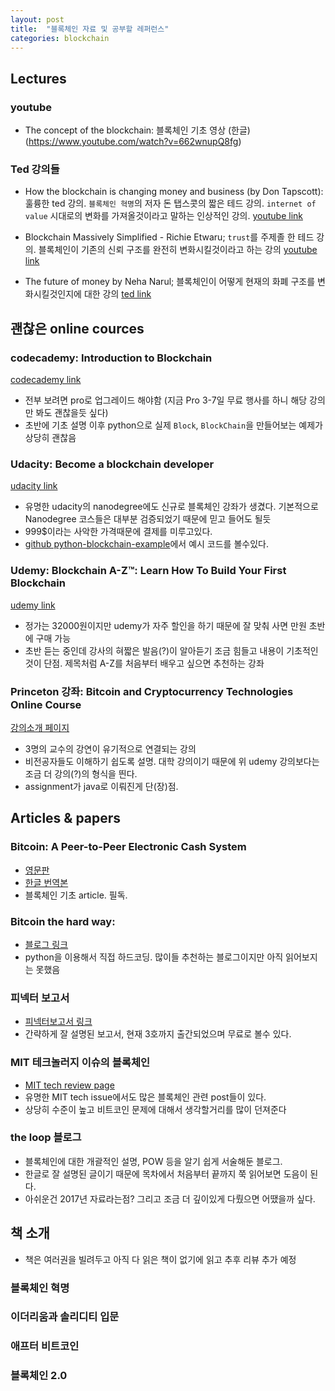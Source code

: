 ```yaml
---
layout: post
title:  "블록체인 자료 및 공부할 레퍼런스"
categories: blockchain
---
```



## Lectures

### youtube
- The concept of the blockchain: 블록체인 기초 영상 (한글) (https://www.youtube.com/watch?v=662wnupQ8fg)

### Ted 강의들
- How the blockchain is changing money and business (by Don Tapscott): 훌륭한 ted 강의. `블록체인 혁명`의 저자 돈 탭스콧의 짧은 테드 강의. `internet of value` 시대로의 변화를 가져올것이라고 말하는 인상적인 강의. 
[youtube link](https://www.youtube.com/watch?v=Pl8OlkkwRpc&feature=youtu.be)

- Blockchain Massively Simplified - Richie Etwaru; `trust`를 주제졸 한 테드 강의. 블록체인이 기존의 신뢰 구조를 완전히 변화시킬것이라고 하는 강의 
[youtube link](https://www.youtube.com/watch?v=-Au5td8OPqo)

- The future of money by Neha Narul; 블록체인이 어떻게 현재의 화폐 구조를 변화시킬것인지에 대한 강의 
[ted link](https://www.ted.com/talks/neha_narula_the_future_of_money?language=en)


## 괜찮은 online cources

### codecademy: Introduction to Blockchain 
[codecademy link](https://www.codecademy.com/learn/introduction-to-blockchain)

- 전부 보려면 pro로 업그레이드 해야함 (지금 Pro 3-7일 무료 행사를 하니 해당 강의만 봐도 괜찮을듯 싶다)
- 초반에 기초 설명 이후 python으로 실제 `Block`, `BlockChain`을 만들어보는 예제가 상당히 괜찮음

### Udacity: Become a blockchain developer
[udacity link](https://www.udacity.com/course/blockchain-developer-nanodegree--nd1309)
- 유명한 udacity의 nanodegree에도 신규로 블록체인 강좌가 생겼다. 기본적으로 Nanodegree 코스들은 대부분 검증되었기 때문에 믿고 들어도 될듯
- 999$이라는 사악한 가격때문에 결제를 미루고있다.
- [github python-blockchain-example](https://github.com/bartkim0426/python-blockchain-example)에서 예시 코드를 볼수있다.

### Udemy: Blockchain A-Z™: Learn How To Build Your First Blockchain
[udemy link](https://www.udemy.com/build-your-blockchain-az/)
- 정가는 32000원이지만 udemy가 자주 할인을 하기 때문에 잘 맞춰 사면 만원 초반에 구매 가능
- 초반 듣는 중인데 강사의 혀짧은 발음(?)이 알아듣기 조금 힘들고 내용이 기초적인 것이 단점. 제목처럼 A-Z를 처음부터 배우고 싶으면 추천하는 강좌

### Princeton 강좌: Bitcoin and Cryptocurrency Technologies Online Course 
[강의소개 페이지](http://bitcoinbook.cs.princeton.edu/)
- 3명의 교수의 강연이 유기적으로 연결되는 강의
- 비전공자들도 이해하기 쉽도록 설명. 대학 강의이기 때문에 위 udemy 강의보다는 조금 더 강의(?)의 형식을 띈다.
- assignment가 java로 이뤄진게 단(장)점.


## Articles & papers

### Bitcoin: A Peer-to-Peer Electronic Cash System
- [영문판](https://bitcoin.org/bitcoin.pdf)
- [한글 번역본](http://wp.complexity.co.kr/wp-content/uploads/2014/04/bitcoin.pdf)
- 블록체인 기초 article. 필독. 

### Bitcoin the hard way:
- [블로그 링크](http://www.righto.com/2014/02/bitcoins-hard-way-using-raw-bitcoin.html)
- python을 이용해서 직접 하드코딩. 많이들 추천하는 블로그이지만 아직 읽어보지는 못했음

### 피넥터 보고서
- [피넥터보고서 링크]((http://finector.com/report/))
- 간략하게 잘 설명된 보고서, 현재 3호까지 출간되었으며 무료로 볼수 있다. 

### MIT 테크놀러지 이슈의 블록체인
- [MIT tech review page](https://www.technologyreview.com/magazine/2018/05/)
- 유명한 MIT tech issue에서도 많은 블록체인 관련 post들이 있다.
- 상당히 수준이 높고 비트코인 문제에 대해서 생각할거리를 많이 던져준다

### the loop 블로그
- 블록체인에 대한 개괄적인 설명, POW 등을 알기 쉽게 서술해둔 블로그. 
- 한글로 잘 설명된 글이기 때문에 목차에서 처음부터 끝까지 쭉 읽어보면 도음이 된다.
- 아쉬운건 2017년 자료라는점? 그리고 조금 더 깊이있게 다뤘으면 어땠을까 싶다.


## 책 소개
- 책은 여러권을 빌려두고 아직 다 읽은 책이 없기에 읽고 추후 리뷰 추가 예정

### 블록체인 혁명

### 이더리움과 솔리디티 입문

### 애프터 비트코인

### 블록체인 2.0

